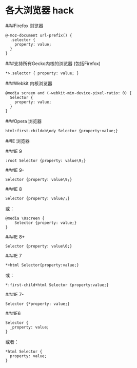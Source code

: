 各大浏览器 hack
==============

###Firefox 浏览器
```
@-moz-document url-prefix() {
  .selector {
    property: value;
  }
}
```

###支持所有Gecko内核的浏览器 (包括Firefox)
```
*>.selector { property: value; }
```

###Webkit 内核浏览器
```
@media screen and (-webkit-min-device-pixel-ratio: 0) {
  Selector {
    property: value;
  }
}
```


###Opera 浏览器
```
html:first-child>b\ody Selector {property:value;}
```

##IE 浏览器

###IE 9
```
:root Selector {property: value\9;}
```

###IE 9-
```
Selector {property: value\9;}
```

###IE 8
```
Selector {property: value/;}
```
或：
```
@media \0screen {
    Selector {property: value;}
}
```

###IE 8+
```
Selector {property: value\0;}
```
###IE 7
```
*+html Selector{property:value;}
```
或：
```
*:first-child+html Selector {property:value;}
```
###IE 7-
```
Selector {*property: value;}
```
###IE6
```
Selector {
  _property: value;
}
```
或者： 
```
*html Selector {
  property: value;
}
```
